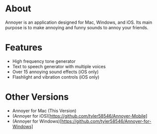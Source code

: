 # About

Annoyer is an application designed for Mac, Windows, and iOS. Its main purpose is to make annoying and funny sounds to annoy your friends.
# Features

- High frequency tone generator
- Text to speech generator with multiple voices
- Over 15 annoying sound effects (iOS only)
- Flashlight and vibration controls (iOS only)

# Other Versions

- Annoyer for Mac (This Version)
- (Annoyer for iOS)[https://github.com/tyler58546/Annoyer-Mobile]
- (Annoyer for Windows)[https://github.com/tyler58546/Annoyer-for-Windows]
